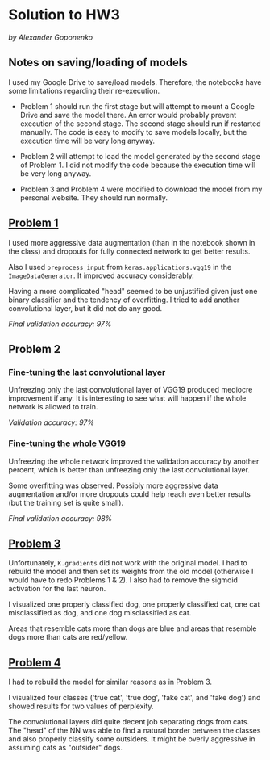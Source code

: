 # Solution to HW3

*by Alexander Goponenko*

## Notes on saving/loading of models

I used my Google Drive to save/load models. Therefore, the notebooks have some limitations regarding their re-execution. 

* Problem 1 should run the first stage but will attempt to mount a Google Drive and save the model there. An error would probably prevent execution of the second stage. The second stage should run if restarted manually. The code is easy to modify to save models locally, but the execution time will be very long anyway. 

* Problem 2 will attempt to load the model generated by the second stage of Problem 1. I did not modify the code because the execution time will be very long anyway. 

* Problem 3 and Problem 4 were modified to download the model from my personal website. They should run normally.


## [Problem 1](HW3_Problem1.ipynb)

I used more aggressive data augmentation (than in the notebook shown in the class) and dropouts for fully connected network to get better results.

Also I used `preprocess_input` from `keras.applications.vgg19` in the `ImageDataGenerator`. It improved accuracy considerably.

Having a more complicated "head" seemed to be unjustified given just one binary classifier and the tendency of overfitting. I tried to add another convolutional layer, but it did not do any good.

*Final validation accuracy: 97%*

## Problem 2
### [Fine-tuning the last convolutional layer](HW3_Problem2.ipynb)

Unfreezing only the last convolutional layer of VGG19 produced mediocre improvement if any. It is interesting to see what will happen if the whole network is allowed to train.

*Validation accuracy: 97%*

### [Fine-tuning the whole VGG19](HW3_Problem2_fulltraining.ipynb)

Unfreezing the whole network improved the validation accuracy by another percent, which is better than unfreezing only the last convolutional layer.

Some overfitting was observed. Possibly more aggressive data augmentation and/or more dropouts could help reach even better results (but the training set is quite small).

*Final validation accuracy: 98%*

## [Problem 3](HW3_Problem3.ipynb)

Unfortunately, `K.gradients` did not work with the original model. I had to rebuild the model and then set its weights from the old model (otherwise I would have to redo Problems 1 & 2). I also had to remove the sigmoid activation for the last neuron.

I visualized one properly classified dog, one properly classified cat, one cat misclassified as dog, and one dog misclassified as cat. 

Areas that resemble cats more than dogs are blue and areas that resemble dogs more than cats are red/yellow.

## [Problem 4](HW3_Problem4.ipynb)

I had to rebuild the model for similar reasons as in Problem 3. 

I visualized four classes ('true cat', 'true dog', 'fake cat', and 'fake dog') and showed results for two values of perplexity. 

The convolutional layers did quite decent job separating dogs from cats. The "head" of the NN was able to find a natural border between the classes and also properly classify some outsiders. It might be overly aggressive in assuming cats as "outsider" dogs.
